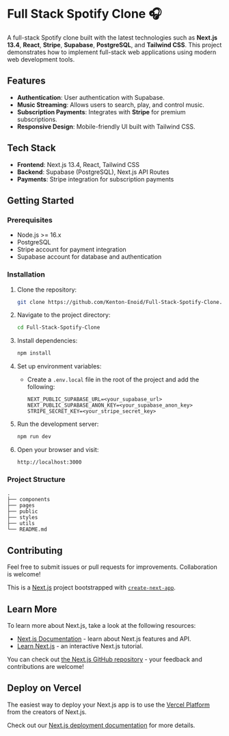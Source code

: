 # Full Stack Spotify Clone 🎧

A full-stack Spotify clone built with the latest technologies such as **Next.js 13.4**, **React**, **Stripe**, **Supabase**, **PostgreSQL**, and **Tailwind CSS**. This project demonstrates how to implement full-stack web applications using modern web development tools.

## Features
- **Authentication**: User authentication with Supabase.
- **Music Streaming**: Allows users to search, play, and control music.
- **Subscription Payments**: Integrates with **Stripe** for premium subscriptions.
- **Responsive Design**: Mobile-friendly UI built with Tailwind CSS.
  
## Tech Stack
- **Frontend**: Next.js 13.4, React, Tailwind CSS
- **Backend**: Supabase (PostgreSQL), Next.js API Routes
- **Payments**: Stripe integration for subscription payments

## Getting Started

### Prerequisites
- Node.js >= 16.x
- PostgreSQL
- Stripe account for payment integration
- Supabase account for database and authentication

### Installation

1. Clone the repository:
   ```bash
   git clone https://github.com/Kenton-Enoid/Full-Stack-Spotify-Clone.git
   ```
2. Navigate to the project directory:
   ```bash
   cd Full-Stack-Spotify-Clone
   ```
3. Install dependencies:
   ```bash
   npm install
   ```

4. Set up environment variables:
   - Create a `.env.local` file in the root of the project and add the following:

     ```
     NEXT_PUBLIC_SUPABASE_URL=<your_supabase_url>
     NEXT_PUBLIC_SUPABASE_ANON_KEY=<your_supabase_anon_key>
     STRIPE_SECRET_KEY=<your_stripe_secret_key>
     ```

5. Run the development server:
   ```bash
   npm run dev
   ```

6. Open your browser and visit:
   ```
   http://localhost:3000
   ```

### Project Structure

```
.
├── components
├── pages
├── public
├── styles
├── utils
└── README.md
```

## Contributing
Feel free to submit issues or pull requests for improvements. Collaboration is welcome!

This is a [Next.js](https://nextjs.org) project bootstrapped with [`create-next-app`](https://nextjs.org/docs/app/api-reference/cli/create-next-app).

## Learn More

To learn more about Next.js, take a look at the following resources:

- [Next.js Documentation](https://nextjs.org/docs) - learn about Next.js features and API.
- [Learn Next.js](https://nextjs.org/learn) - an interactive Next.js tutorial.

You can check out [the Next.js GitHub repository](https://github.com/vercel/next.js) - your feedback and contributions are welcome!

## Deploy on Vercel

The easiest way to deploy your Next.js app is to use the [Vercel Platform](https://vercel.com/new?utm_medium=default-template&filter=next.js&utm_source=create-next-app&utm_campaign=create-next-app-readme) from the creators of Next.js.

Check out our [Next.js deployment documentation](https://nextjs.org/docs/app/building-your-application/deploying) for more details.
